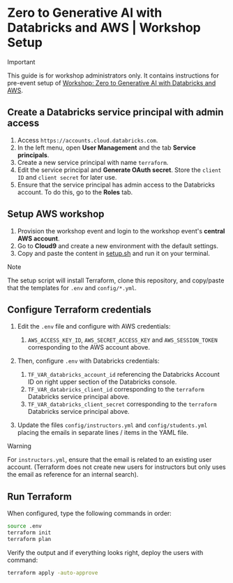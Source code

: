 # Zero to Generative AI with Databricks and AWS | Workshop Setup

> [!IMPORTANT]  
> This guide is for workshop administrators only. It contains instructions for pre-event setup of [Workshop: Zero to Generative AI with Databricks and AWS](https://catalog.workshops.aws/dare-genai-rag-databricks/en-US).

## Create a Databricks service principal with admin access

1. Access `https://accounts.cloud.databricks.com`.
1. In the left menu, open **User Management** and the tab **Service principals**.
1. Create a new service principal with name `terraform`.
1. Edit the service principal and **Generate OAuth secret**. Store the `client ID` and `client secret` for later use.
1. Ensure that the service principal has admin access to the Databricks account. To do this, go to the **Roles** tab.

## Setup AWS workshop

1. Provision the workshop event and login to the workshop event's **central AWS account**.
1. Go to **Cloud9** and create a new environment with the default settings.
1. Copy and paste the content in [setup.sh](./setup.sh) and run it on your terminal.

> [!NOTE]  
> The setup script will install Terraform, clone this repository, and copy/paste that the templates for `.env` and `config/*.yml`.

## Configure Terraform credentials

1. Edit the `.env` file and configure with AWS credentials:
    1. `AWS_ACCESS_KEY_ID`, `AWS_SECRET_ACCESS_KEY` and `AWS_SESSION_TOKEN` corresponding to the AWS account above.
  
2. Then, configure `.env` with Databricks credentials:
    1. `TF_VAR_databricks_account_id` referencing the Databricks Account ID on right upper section of the Databricks console.
    2. `TF_VAR_databricks_client_id` corresponding to the `terraform` Databricks service principal above.
    3. `TF_VAR_databricks_client_secret` corresponding to the `terraform` Databricks service principal above.

2. Update the files `config/instructors.yml` and `config/students.yml` placing the emails in separate lines / items in the YAML file.

> [!Warning]  
> For `instructors.yml`, ensure that the email is related to an existing user account. (Terraform does not create new users for instructors but only uses the email as reference for an internal search).

## Run Terraform

When configured, type the following commands in order:

```bash
source .env
terraform init
terraform plan
```

Verify the output and if everything looks right, deploy the users with command:

```bash
terraform apply -auto-approve
```
